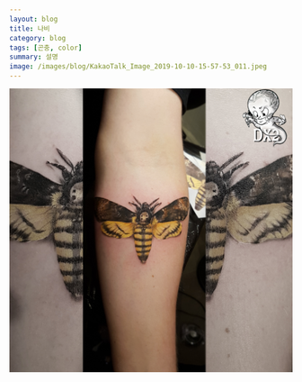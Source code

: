 ```yaml
---
layout: blog
title: 나비
category: blog
tags: [곤충, color]  
summary: 설명
image: /images/blog/KakaoTalk_Image_2019-10-10-15-57-53_011.jpeg
---
```

![](/images/blog/KakaoTalk_Image_2019-10-10-15-57-53_011.jpeg " ")